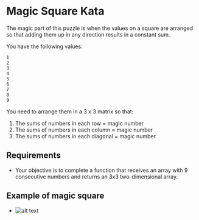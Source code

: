 # Magic Square Kata

The magic part of this puzzle is when the values on a square are arranged so that adding them up in any direction results in a constant sum.

You have the following values:

```
1
2
3
4
5
6
7
8
9
```

You need to arrange them in a 3 x 3 matrix so that:

1. The sums of numbers in each row = magic number
2. The sums of numbers in each column = magic number
3. The sums of numbers in each diagonal = magic number

## Requirements

- Your objective is to complete a function that receives an array with 9 consecutive numbers and returns an 3x3 two-dimensional array.

## Example of magic square

- ![alt text](https://upload.wikimedia.org/wikipedia/commons/thumb/e/e4/Magicsquareexample.svg/1200px-Magicsquareexample.svg.png)
